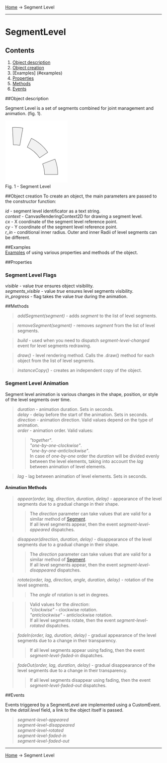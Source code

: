 <a href="../readme.html">Home</a> → Segment Level

***

# SegmentLevel

## Contents
1. [Object description](#description)  
2. [Object creation](#constructor)  
3. [Examples] (#examples)  
4. [Properties](#properties)  
5. [Methods](#methods)  
6. [Events](#events)  

##<a id="description"></a>Object description

Segment Level is a set of segments combined for joint management and animation. (fig. 1).

![SegmentLevel](../docs/images/segment_level.png)  
Fig. 1 - Segment Level

##<a id="constructor"></a>Object creation 
To create an object, the main parameters are passed to the constructor function:   
>
*id* - segment level identificator as a text string.  
*context* - CanvasRenderingContext2D for drawing a segment level.  
*cx* - X coordinate of the segment level reference point.  
*cy* - Y coordinate of the segment level reference point.  
*r_in* - conditional inner radius. Outer and inner Radii of level segments can be different.  

##<a id="examples"></a>Examples  
<a href="../examples/segment-level-examples.html" target="_blank">Examples</a> of using various properties and methods of the object.  

##<a id="properties"></a>Properties

### Segment Level Flags
>
*visible* - value *true* ensures object visibility.  
*segments_visible* - value *true* ensures level segments visibility.  
*in_progress* - flag takes the value *true* during the animation.  

##<a id="methods"></a>Methods

> *addSegment(segment)* - adds *segment* to the list of level segments.  

> *removeSegment(segment)* - removes *segment* from the list of level segments.  

> *build* - used when you need to dispatch *segment-level-changed* event for level segments redrawing.  

> *draw()* - level rendering method. Calls the .draw() method for each object from the list of level segments.

> *instanceCopy()* - creates an independent copy of the object.

### Segment Level Animation

Segment level animation is various changes in the shape, position, or style of the level segments over time.  

> *duration* - animation duration. Sets in seconds.  
> *delay* - delay before the start of the animation. Sets in seconds.  
> *direction* - animation direction. Valid values ​​depend on the type of animation.  
> *order* - animation order. Valid values:  
>> _"together"_.  
>> _"one-by-one-clockwise"_.  
>> _"one-by-one-anticlockwise"_.  
>> In case of *one-by-one* order the *duration* will be divided evenly between the level elements, taking into account the *lag* between animation of level elements.  

> *lag* - lag between animation of level elements. Sets in seconds.  

#### Animation Methods

> *appear(order, lag, direction, duration, delay)* - appearance of the level segments due to a gradual change in their shape.  
>> The *direction* parameter can take values ​​that are valid for a similar method of <a href="segment.html">Segment</a>.  
>> If all level segments appear, then the event *segment-level-appeared* dispatches.  

> *disappear(direction, duration, delay)* - disappearance of the level segments due to a gradual change in their shape.  
>> The *direction* parameter can take values ​​that are valid for a similar method of <a href="segment.html">Segment</a>.  
>> If all level segments appear, then the event *segment-level-disappeared* dispatches.

> *rotate(order, lag, direction, angle, duration, delay)* - rotation of the level segments.  
>> The *angle* of rotation is set in degrees.  

>> Valid values ​​for the *direction*:  
>> _"clockwise"_ - clockwise rotation.  
>> _"anticlockwise"_ - anticlockwise rotation.  
>> If all level segments rotate, then the event *segment-level-rotated* dispatches.  

> *fadeIn(order, lag, duration, delay)* - gradual appearance of the level segments due to a change in their transparency.  
>> If all level segments appear using fading, then the event *segment-level-faded-in* dispatches.  

> *fadeOut(order, lag, duration, delay)* - gradual disappearance of the level segments due to a change in their transparency.
>> If all level segments disappear using fading, then the event *segment-level-faded-out* dispatches.  

##<a id="events"></a>Events

Events triggered by a SegmentLevel are implemented using a CustomEvent.  
In the *detail.level* field, a link to the object itself is passed.  

> *segment-level-appeared*  
> *segment-level-disappeared*  
> *segment-level-rotated*  
> *segment-level-faded-in*  
> *segment-level-faded-out*  

***

<a href="../readme.html">Home</a> → Segment Level  